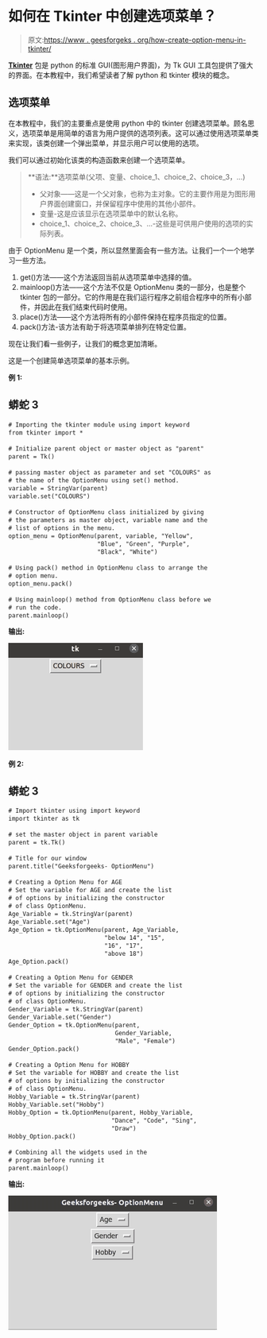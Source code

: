 # 如何在 Tkinter 中创建选项菜单？

> 原文:[https://www . geesforgeks . org/how-create-option-menu-in-tkinter/](https://www.geeksforgeeks.org/how-to-create-option-menu-in-tkinter/)

[**Tkinter**](https://www.geeksforgeeks.org/python-gui-tkinter/) 包是 python 的标准 GUI(图形用户界面)，为 Tk GUI 工具包提供了强大的界面。在本教程中，我们希望读者了解 python 和 tkinter 模块的概念。

## 选项菜单

在本教程中，我们的主要重点是使用 python 中的 tkinter 创建选项菜单。顾名思义，选项菜单是用简单的语言为用户提供的选项列表。这可以通过使用选项菜单类来实现，该类创建一个弹出菜单，并显示用户可以使用的选项。

我们可以通过初始化该类的构造函数来创建一个选项菜单。

> **语法:**选项菜单(父项、变量、choice_1、choice_2、choice_3，…)
> 
> *   父对象——这是一个父对象，也称为主对象。它的主要作用是为图形用户界面创建窗口，并保留程序中使用的其他小部件。
> *   变量-这是应该显示在选项菜单中的默认名称。
> *   choice_1、choice_2、choice_3、…-这些是可供用户使用的选项的实际列表。

由于 OptionMenu 是一个类，所以显然里面会有一些方法。让我们一个一个地学习一些方法。

1.  get()方法——这个方法返回当前从选项菜单中选择的值。
2.  mainloop()方法——这个方法不仅是 OptionMenu 类的一部分，也是整个 tkinter 包的一部分。它的作用是在我们运行程序之前组合程序中的所有小部件，并因此在我们结束代码时使用。
3.  place()方法——这个方法将所有的小部件保持在程序员指定的位置。
4.  pack()方法-该方法有助于将选项菜单排列在特定位置。

现在让我们看一些例子，让我们的概念更加清晰。

这是一个创建简单选项菜单的基本示例。

**例 1:**

## 蟒蛇 3

```
# Importing the tkinter module using import keyword
from tkinter import *

# Initialize parent object or master object as "parent"
parent = Tk()

# passing master object as parameter and set "COLOURS" as
# the name of the OptionMenu using set() method.
variable = StringVar(parent)
variable.set("COLOURS")

# Constructor of OptionMenu class initialized by giving
# the parameters as master object, variable name and the
# list of options in the menu.
option_menu = OptionMenu(parent, variable, "Yellow",
                         "Blue", "Green", "Purple",
                         "Black", "White")

# Using pack() method in OptionMenu class to arrange the
# option menu.
option_menu.pack()

# Using mainloop() method from OptionMenu class before we
# run the code.
parent.mainloop()
```

**输出:**

![option menu tkinter](img/65a40386ed61c8371a476a8dc04b1c6a.png)

**例 2:**

## 蟒蛇 3

```
# Import tkinter using import keyword
import tkinter as tk

# set the master object in parent variable
parent = tk.Tk()

# Title for our window
parent.title("Geeksforgeeks- OptionMenu")

# Creating a Option Menu for AGE
# Set the variable for AGE and create the list
# of options by initializing the constructor
# of class OptionMenu.
Age_Variable = tk.StringVar(parent)
Age_Variable.set("Age")
Age_Option = tk.OptionMenu(parent, Age_Variable,
                           "below 14", "15",
                           "16", "17",
                           "above 18")
Age_Option.pack()

# Creating a Option Menu for GENDER
# Set the variable for GENDER and create the list
# of options by initializing the constructor
# of class OptionMenu.
Gender_Variable = tk.StringVar(parent)
Gender_Variable.set("Gender")
Gender_Option = tk.OptionMenu(parent,
                              Gender_Variable,
                              "Male", "Female")
Gender_Option.pack()

# Creating a Option Menu for HOBBY
# Set the variable for HOBBY and create the list
# of options by initializing the constructor
# of class OptionMenu.
Hobby_Variable = tk.StringVar(parent)
Hobby_Variable.set("Hobby")
Hobby_Option = tk.OptionMenu(parent, Hobby_Variable,
                             "Dance", "Code", "Sing",
                             "Draw")
Hobby_Option.pack()

# Combining all the widgets used in the
# program before running it
parent.mainloop()
```

**输出:**

![tkinter option menu](img/ac5488ef8016faecd6d4057fb2562650.png)